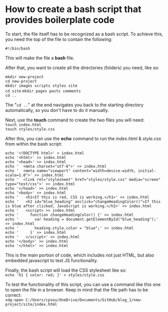 # How to create a bash script that provides boilerplate code

To start, the file itself has to be recognized as a bash script. To achieve this, you need the top of the file to contain the following:

`#!/bin/bash`

This will make the file a **bash** file.

After that, you want to create all the directories (folders) you need, like so:

`mkdir new-project`  
`cd new-project`  
`mkdir images scripts styles site`  
`cd site` 
`mkdir pages posts comments`  
`cd ..`  

The "`cd ..`" at the end navigates you back to the starting directory automatically, so you don't have to do it manually.

Next, use the **touch** command to create the two files you will need:  
`touch index.html`  
`touch styles/style.css`  

After this, you can use the **echo** command to run the *index.html* & *style.css* from within the bash script:

`echo '<!DOCTYPE html>' > index.html`  
`echo '<html>' >> index.html`  
`echo '<head>' >> index.html`  
`echo '  <meta charset="utf-8">' >> index.html`  
`echo '  <meta name="viewport" content="width=device-width, initial-scale=1.0">' >> index.html`  
`echo '  <link rel="stylesheet" href="styles/style.css" media="screen" type="text/css">' >> index.html`  
`echo '</head>' >> index.html`  
`echo '<body>' >> index.html`  
`echo '   <h1>If this is red, CSS is working.</h1>' >> index.html`  
`echo '   <h2 id="blue_heading" onclick="changeHeadingColor()">If this is blue after clicked, JavaScript is working.</h2>' >> index.html`  
`echo '   <script> >> index.html`  
`echo '     function changeHeadingColor() {' >> index.html`  
`echo '       var heading = document.getElementById("blue_heading");' >> index.html`  
`echo '       heading.style.color = "blue";' >> index.html`  
`echo '     }' >> index.html`  
`echo '   </script>' >> index.html`  
`echo '</body>' >> index.html`  
`echo '</html>' >> index.html`  

This is the main portion of code, which includes not just HTML, but also embedded javascript to test JS functionality.

Finally, the bash script will load the CSS stylesheet like so:  
`echo 'h1 { color: red; }' > styles/style.css`

To test the functionality of this script, you can use a command like this one to open the file in a browser. Keep in mind that the file path has to be correct:  
`xdg-open C:/Users/cpsou/OneDrive/Documents/GitHub/blog_1/new-project/site/index.html`
